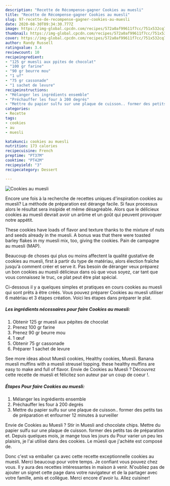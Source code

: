 ```yaml
---
description: "Recette de Récompense-gagner Cookies au muesli"
title: "Recette de Récompense-gagner Cookies au muesli"
slug: 97-recette-de-recompense-gagner-cookies-au-muesli
date: 2020-08-30T09:34:30.777Z
image: https://img-global.cpcdn.com/recipes/572a0af99611f7cc/751x532cq70/cookies-au-muesli-photo-principale-de-la-recette.jpg
thumbnail: https://img-global.cpcdn.com/recipes/572a0af99611f7cc/751x532cq70/cookies-au-muesli-photo-principale-de-la-recette.jpg
cover: https://img-global.cpcdn.com/recipes/572a0af99611f7cc/751x532cq70/cookies-au-muesli-photo-principale-de-la-recette.jpg
author: Randy Russell
ratingvalue: 3.4
reviewcount: 10
recipeingredient:
- "125 gr muesli aux ppites de chocolat"
- "100 gr farine"
- "90 gr beurre mou"
- "1 uf"
- "75 gr cassonade"
- "1 sachet de levure"
recipeinstructions:
- "Mélanger les ingrédients ensemble"
- "Préchauffer les four à 200 degrés"
- "Mettre du papier sulfu sur une plaque de cuisson.. former des petits tas de préparation et enfourner 12 minutes à surveiller"
categories:
- Recette
tags:
- cookies
- au
- muesli

katakunci: cookies au muesli 
nutrition: 173 calories
recipecuisine: French
preptime: "PT37M"
cooktime: "PT42M"
recipeyield: "3"
recipecategory: Dessert

---
```



![Cookies au muesli](https://img-global.cpcdn.com/recipes/572a0af99611f7cc/751x532cq70/cookies-au-muesli-photo-principale-de-la-recette.jpg)

Encore une fois à la recherche de recettes uniques d'inspiration cookies au muesli? La méthode de préparation est dérange facile. Si faux processus alors le résultat sera insipide et même désagréable. Alors que le délicieux cookies au muesli devrait avoir un arôme et un goût qui peuvent provoquer notre appétit.

These cookies have loads of flavor and texture thanks to the mixture of nuts and seeds already in the muesli. A bonus was that there were toasted barley flakes in my muesli mix, too, giving the cookies. Pain de campagne au muesli (MAP).

Beaucoup de choses qui plus ou moins affectent la qualité gustative de cookies au muesli, first à partir du type de matériau, alors élection fraîche jusqu'à comment créer et serve it. Pas besoin de déranger veux préparez un bon cookies au muesli délicieux dans où que vous soyez, car tant que vous connaissez le truc, ce plat peut être plat spécial.


Ci-dessous il y a quelques simples et pratiques en cours cookies au muesli qui sont prêts à être créés. Vous pouvez préparer Cookies au muesli utiliser 6 matériau et 3 étapes création. Voici les étapes dans préparer le plat.

<!--inarticleads1-->

##### Les ingrédients nécessaires pour faire Cookies au muesli:

1. Obtenir 125 gr muesli aux pépites de chocolat
1. Prenez 100 gr farine
1. Prenez 90 gr beurre mou
1.  1 œuf
1. Obtenir 75 gr cassonade
1. Préparer 1 sachet de levure


See more ideas about Muesli cookies, Healthy cookies, Muesli. Banana muesli muffins with a muesli streusel topping. these healthy muffins are easy to make and full of flavor. Envie de Cookies au Muesli ? Découvrez cette recette de muesli et félicitez son auteur par un coup de coeur !. 

<!--inarticleads2-->

##### Étapes Pour faire Cookies au muesli:

1. Mélanger les ingrédients ensemble
1. Préchauffer les four à 200 degrés
1. Mettre du papier sulfu sur une plaque de cuisson.. former des petits tas de préparation et enfourner 12 minutes à surveiller


Envie de Cookies au Muesli ? Stir in Muesli and chocolate chips. Mettre du papier sulfu sur une plaque de cuisson. former des petits tas de préparation et. Depuis quelques mois, je mange tous les jours du Pour varier un peu les plaisirs, je l&#39;ai utilisé dans des cookies. Le müesli que j&#39;achète est composé de. 


Donc c'est va emballer ça avec cette recette exceptionnelle cookies au muesli. Merci beaucoup pour votre temps. Je confiant vous pouvez chez vous. Il y aura des recettes  intéressantes in maison à venir. N'oubliez pas de ajouter un signet cette page dans votre navigateur et de la partager avec votre famille, amis et collègue. Merci encore d'avoir lu. Allez cuisiner!
